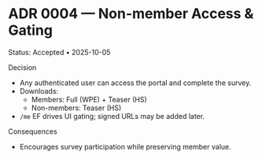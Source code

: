 # ADR 0004 — Non-member Access & Gating
Status: Accepted • 2025-10-05

Decision
- Any authenticated user can access the portal and complete the survey.
- Downloads:
  - Members: Full (WPE) + Teaser (HS)
  - Non-members: Teaser (HS)
- `/me` EF drives UI gating; signed URLs may be added later.

Consequences
- Encourages survey participation while preserving member value.

